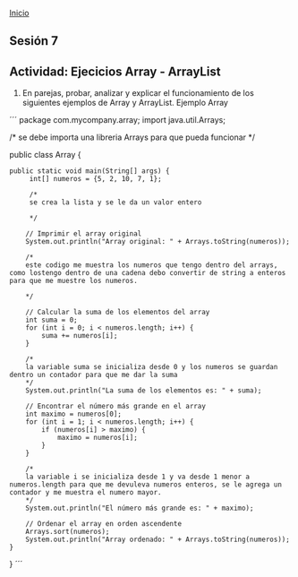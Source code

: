 <!-- No borrar o modificar -->
[Inicio](./index.md)

## Sesión 7 


## Actividad: Ejecicios Array - ArrayList

1.  En parejas, probar, analizar y explicar el funcionamiento de los siguientes ejemplos de Array y ArrayList.
Ejemplo Array

´´´
package com.mycompany.array;
import java.util.Arrays;

/*
se debe importa una libreria Arrays para que pueda funcionar
*/

public class Array {

    public static void main(String[] args) {
         int[] numeros = {5, 2, 10, 7, 1};

         /*
         se crea la lista y se le da un valor entero

         */

        // Imprimir el array original
        System.out.println("Array original: " + Arrays.toString(numeros));

        /*
        este codigo me muestra los numeros que tengo dentro del arrays, como lostengo dentro de una cadena debo convertir de string a enteros para que me muestre los numeros.

        */

        // Calcular la suma de los elementos del array
        int suma = 0;
        for (int i = 0; i < numeros.length; i++) {
            suma += numeros[i];
        }

        /*
        la variable suma se inicializa desde 0 y los numeros se guardan dentro un contador para que me dar la suma
        */
        System.out.println("La suma de los elementos es: " + suma);

        // Encontrar el número más grande en el array
        int maximo = numeros[0];
        for (int i = 1; i < numeros.length; i++) {
            if (numeros[i] > maximo) {
                maximo = numeros[i];
            }
        }

        /*
        la variable i se inicializa desde 1 y va desde 1 menor a numeros.length para que me devuleva numeros enteros, se le agrega un contador y me muestra el numero mayor.
        */
        System.out.println("El número más grande es: " + maximo);

        // Ordenar el array en orden ascendente
        Arrays.sort(numeros);
        System.out.println("Array ordenado: " + Arrays.toString(numeros));
    }
}
´´´






